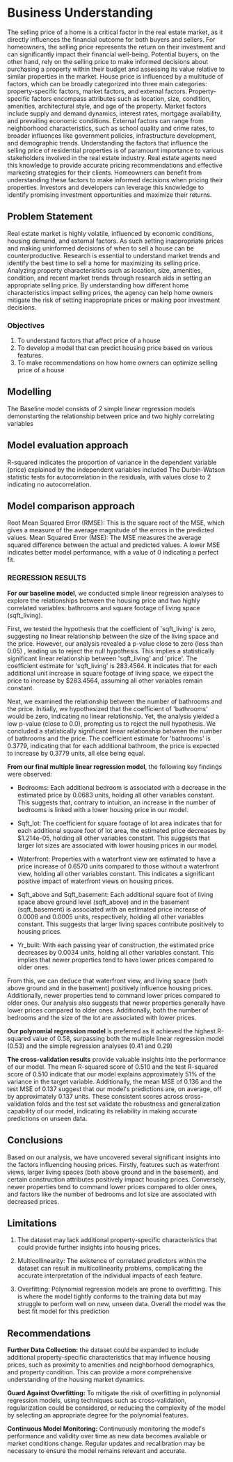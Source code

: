 # Business Understanding
The selling price of a home is a critical factor in the real estate market, as it directly influences the financial outcome for both buyers and sellers. For homeowners, the selling price represents the return on their investment and can significantly impact their financial well-being. Potential buyers, on the other hand, rely on the selling price to make informed decisions about purchasing a property within their budget and assessing its value relative to similar properties in the market.
House price is influenced by a multitude of factors, which can be broadly categorized into three main categories: property-specific factors, market factors, and external factors. Property-specific factors encompass attributes such as location, size, condition, amenities, architectural style, and age of the property. Market factors include supply and demand dynamics, interest rates, mortgage availability, and prevailing economic conditions. External factors can range from neighborhood characteristics, such as school quality and crime rates, to broader influences like government policies, infrastructure development, and demographic trends.
Understanding the factors that influence the selling price of residential properties is of paramount importance to various stakeholders involved in the real estate industry. Real estate agents need this knowledge to provide accurate pricing recommendations and effective marketing strategies for their clients. Homeowners can benefit from understanding these factors to make informed decisions when pricing their properties. Investors and developers can leverage this knowledge to identify promising investment opportunities and maximize their returns. 

## Problem Statement
Real estate market is highly volatile, influenced by economic conditions, housing demand, and external factors. As such setting inappropriate prices and making uninformed decisions of when to sell a house can be counterproductive.  Research is essential to understand market trends and identify the best time to sell a home for maximizing its selling price. Analyzing property characteristics such as location, size, amenities, condition, and recent market trends through research aids in setting an appropriate selling price. By understanding how different home characteristics impact selling prices, the agency can help home owners mitigate the risk of setting inappropriate prices or making poor investment decisions.  

### Objectives
1. To understand factors that affect price of a house
2. To develop a model that can predict housing price based on various features. 
3. To make recommendations on how home owners can optimize selling price of a house
 ## Modelling 
The Baseline model consists of 2 simple linear regression models demonstarting the relationship between price and two highly correlating variables

 ## Model evaluation approach 
R-squared indicates the proportion of variance in the dependent variable (price) explained by the independent variables included
The Durbin-Watson statistic tests for autocorrelation in the residuals, with values close to 2 indicating no autocorrelation.

##  Model comparison approach 
Root Mean Squared Error (RMSE): This is the square root of the MSE, which gives a measure of the average magnitude of the errors in the predicted values.
Mean Squared Error (MSE): The MSE measures the average squared difference between the actual and predicted values.
A lower MSE indicates better model performance, with a value of 0 indicating a perfect fit. 

### REGRESSION RESULTS
**For our baseline model**, we conducted simple linear regression analyses to explore the relationships between the housing price and two highly correlated variables: bathrooms and square footage of living space (sqft_living).

First, we tested the hypothesis that the coefficient of 'sqft_living' is zero, suggesting no linear relationship between the size of the living space and the price. However, our analysis revealed a p-value close to zero (less than 0.05) , leading us to reject the null hypothesis. 
This implies a statistically significant linear relationship between 'sqft_living' and 'price'. 
The coefficient estimate for 'sqft_living' is 283.4564. It indicates that for each additional unit increase in square footage of living space, we expect the price to increase by $283.4564, assuming all other variables remain constant.

Next, we examined the relationship between the number of bathrooms and the price. Initially, we hypothesized that the coefficient of 'bathrooms' would be zero, indicating no linear relationship. Yet, the analysis yielded a low p-value (close to 0.0), prompting us to reject the null hypothesis. 
We concluded a statistically significant linear relationship between the number of bathrooms and the price. 
The coefficient estimate for 'bathrooms' is 0.3779, indicating that for each additional bathroom, the price is expected to increase by 0.3779 units, all else being equal.


**From our final multiple linear regression model**, the following key findings were observed:

* Bedrooms: Each additional bedroom is associated with a decrease in the estimated price by 0.0683 units, holding all other variables constant. This suggests that, contrary to intuition, an increase in the number of bedrooms is linked with a lower housing price in our model.

* Sqft_lot: The coefficient for square footage of lot area indicates that for each additional square foot of lot area, the estimated price decreases by $1.214e-05, holding all other variables constant. This suggests that larger lot sizes are associated with lower housing prices in our model.
* Waterfront: Properties with a waterfront view are estimated to have a price increase of 0.6570 units compared to those without a waterfront view, holding all other variables constant. This indicates a significant positive impact of waterfront views on housing prices.

* Sqft_above and Sqft_basement: Each additional square foot of living space above ground level (sqft_above) and in the basement (sqft_basement) is associated with an estimated price increase of 0.0006 and 0.0005 units, respectively, holding all other variables constant. This suggests that larger living spaces contribute positively to housing prices.

* Yr_built: With each passing year of construction, the estimated price decreases by 0.0034 units, holding all other variables constant. This implies that newer properties tend to have lower prices compared to older ones.

From this, we can deduce that waterfront view, and living space (both above ground and in the basement) positively influence housing prices. Additionally, newer properties tend to command lower prices compared to older ones.
Our analysis also suggests that newer properties generally have lower prices compared to older ones. Additionally, both the number of bedrooms and the size of the lot are associated with lower prices.


**Our polynomial regression model** is preferred as it achieved the highest R-squared value of 0.58, surpassing both the multiple linear regression model (0.53) and the simple regression analyses (0.41 and 0.29)


**The cross-validation results** provide valuable insights into the performance of our model. 
The mean R-squared score of 0.510 and the test R-squared score of 0.510 indicate that our model explains approximately 51% of the variance in the target variable. Additionally, the mean MSE of 0.136 and the test MSE of 0.137 suggest that our model's predictions are, on average, off by approximately 0.137 units. 
These consistent scores across cross-validation folds and the test set validate the robustness and generalization capability of our model, indicating its reliability in making accurate predictions on unseen data.
## Conclusions
Based on our analysis, we have uncovered several significant insights into the factors influencing housing prices. 
Firstly, features such as waterfront views, larger living spaces (both above ground and in the basement), and certain construction attributes positively impact housing prices. 
Conversely, newer properties tend to command lower prices compared to older ones, and factors like the number of bedrooms and lot size are associated with decreased prices.

## Limitations
1. The dataset may lack additional property-specific characteristics that could provide further insights into housing prices.

2. Multicollinearity: The existence of correlated predictors within the dataset can result in multicollinearity problems, complicating the accurate interpretation of the individual impacts of each feature.

3. Overfitting: Polynomial regression models are prone to overfitting. This is where the model tightly conforms to the training data but may struggle to perform well on new, unseen data.
Overall the model was the best fit model for this prediction

## Recommendations
**Further Data Collection:** the dataset could be expanded to include additional property-specific characteristics that may influence housing prices, such as proximity to amenities and neighborhood demographics, and property condition. This can provide a more comprehensive understanding of the housing market dynamics.

**Guard Against Overfitting:** To mitigate the risk of overfitting in polynomial regression models, using techniques such as cross-validation, regularization could be considered, or reducing the complexity of the model by selecting an appropriate degree for the polynomial features.

**Continuous Model Monitoring:** Continuously monitoring the model's performance and validity over time as new data becomes available or market conditions change. Regular updates and recalibration may be necessary to ensure the model remains relevant and accurate.
